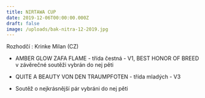 ```yaml
---
title: NIRTAWA CUP
date: 2019-12-06T00:00:00.000Z
draft: false
image: /uploads/bak-nitra-12-2019.jpg
---
```

Rozhodčí : Krinke Milan (CZ)

- AMBER GLOW ZAFA FLAME - třída čestná - V1, BEST HONOR OF BREED\
v závěrečné soutěži vybrán do nej pěti

- QUITE A BEAUTY VON DEN TRAUMPFOTEN - třída mladých - V3

- Soutěž o nejkrásnější pár vybráni do nej pěti
